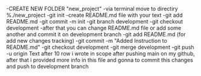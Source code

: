 -CREATE NEW FOLDER "new_project"
-via terminal move to directiry %./new_project
-git init
-create README.md file with your text
-git add README.md
-git commit -m init
-git branch development
-git checkout development
-after that you can change README.md file or add some another and commit it
on development branch
-git add README.md (for add new changes tracking)
-git commit -m "Added Instruction to README.md"
-git checkout development
-git merge development
-git push -u origin
 Text after 10 row i wrote in scope after pushing main on my github,
 after that i provided more info in this file and gonna to commit this changes and push to development branch
